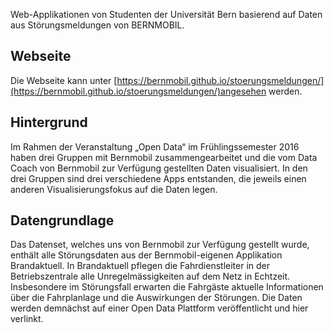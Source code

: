 Web-Applikationen von Studenten der Universität Bern basierend
auf Daten aus Störungsmeldungen von BERNMOBIL.

## Webseite

Die Webseite kann unter [https://bernmobil.github.io/stoerungsmeldungen/](https://bernmobil.github.io/stoerungsmeldungen/)angesehen werden.

## Hintergrund

Im Rahmen der Veranstaltung „Open Data“ im Frühlingssemester 2016 haben drei Gruppen mit Bernmobil zusammengearbeitet und die vom Data Coach von Bernmobil zur Verfügung gestellten Daten visualisiert. In den drei Gruppen sind drei verschiedene Apps entstanden, die jeweils einen anderen Visualisierungsfokus auf die Daten legen. 

## Datengrundlage

Das Datenset, welches uns von Bernmobil zur Verfügung gestellt wurde, enthält alle Störungsdaten aus der Bernmobil-eigenen Applikation Brandaktuell. In Brandaktuell pflegen die Fahrdienstleiter in der Betriebszentrale alle Unregelmässigkeiten auf dem Netz in Echtzeit. Insbesondere im Störungsfall erwarten die Fahrgäste aktuelle Informationen über die Fahrplanlage und die Auswirkungen der Störungen. Die Daten werden demnächst auf einer Open Data Plattform veröffentlicht und hier verlinkt.
